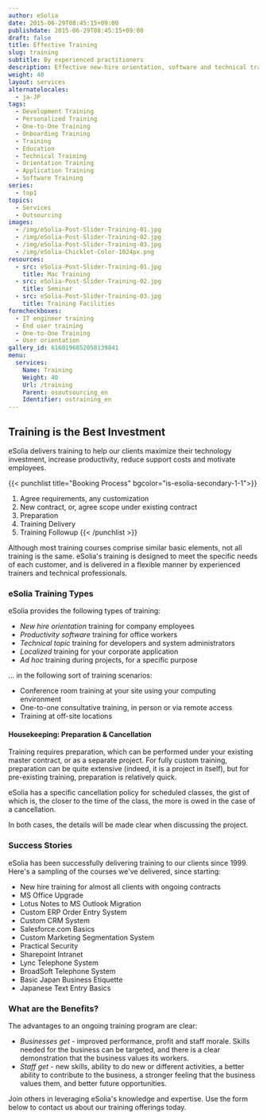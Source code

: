 ```yaml
---
author: eSolia
date: 2015-06-29T08:45:15+09:00
publishdate: 2015-06-29T08:45:15+09:00
draft: false
title: Effective Training
slug: training
subtitle: By experienced practitioners
description: Effective new-hire orientation, software and technical training. Training course development and delivery. - from eSolia Inc.
weight: 40
layout: services
alternatelocales:
  - ja-JP
tags:
  - Development Training
  - Personalized Training
  - One-to-One Training
  - Onboarding Training
  - Training
  - Education
  - Technical Training
  - Orientation Training
  - Application Training
  - Software Training
series:
  - top1
topics:
  - Services
  - Outsourcing
images:
  - /img/eSolia-Post-Slider-Training-01.jpg
  - /img/eSolia-Post-Slider-Training-02.jpg
  - /img/eSolia-Post-Slider-Training-03.jpg
  - /img/eSolia-Chicklet-Color-1024px.png
resources:
  - src: eSolia-Post-Slider-Training-01.jpg
    title: Mac Training
  - src: eSolia-Post-Slider-Training-02.jpg
    title: Seminar
  - src: eSolia-Post-Slider-Training-03.jpg
    title: Training Facilities
formcheckboxes:
  - IT engineer training
  - End user training
  - One-to-One Training
  - User orientation
gallery_id: 6160196852058139841
menu:
  services:
    Name: Training
    Weight: 40
    Url: /training
    Parent: osoutsourcing_en
    Identifier: ostraining_en
---
```


## Training is the Best Investment

eSolia delivers training to help our clients maximize their technology investment, increase productivity, reduce support costs and motivate employees.

{{< punchlist title="Booking Process" bgcolor="is-esolia-secondary-1-1">}}
1. Agree requirements, any customization
1. New contract, or, agree scope under existing contract
1. Preparation
1. Training Delivery
1. Training Followup
{{< /punchlist >}}

Although most training courses comprise similar basic elements, not all training is the same. eSolia's training is designed to meet the specific needs of each customer, and is delivered in a flexible manner by experienced trainers and technical professionals.

### eSolia Training Types

eSolia provides the following types of training:

* _New hire orientation_ training for company employees
* _Productivity software_ training for office workers
* _Technical topic_ training for developers and system administrators
* _Localized_ training for your corporate application
* _Ad hoc_ training during projects, for a specific purpose

... in the following sort of training scenarios:  

* Conference room training at your site using your computing environment
* One-to-one consultative training, in person or via remote access
* Training at off-site locations

#### Housekeeping: Preparation & Cancellation

Training requires preparation, which can be performed under your existing master contract, or as a separate project. For fully custom training, preparation can be quite extensive (indeed, it is a project in itself), but for pre-existing training, preparation is relatively quick.

eSolia has a specific cancellation policy for scheduled classes, the gist of which is, the closer to the time of the class, the more is owed in the case of a cancellation.

In both cases, the details will be made clear when discussing the project.

### Success Stories

eSolia has been successfully delivering training to our clients since 1999. Here's a sampling of the courses we've delivered, since starting:

* New hire training for almost all clients with ongoing contracts
* MS Office Upgrade
* Lotus Notes to MS Outlook Migration
* Custom ERP Order Entry System
* Custom CRM System
* Salesforce.com Basics
* Custom Marketing Segmentation System
* Practical Security
* Sharepoint Intranet
* Lync Telephone System
* BroadSoft Telephone System
* Basic Japan Business Etiquette
* Japanese Text Entry Basics

### What are the Benefits?

The advantages to an ongoing training program are clear:

* _Businesses get_ - improved performance, profit and staff morale. Skills needed for the business can be targeted, and there is a clear demonstration that the business values its workers.
* _Staff get_ - new skills, ability to do new or different activities, a better ability to contribute to the business, a stronger feeling that the business values them, and better future opportunities.

Join others in leveraging eSolia's knowledge and expertise. Use the form below to contact us about our training offerings today.
